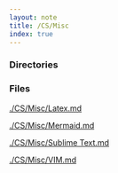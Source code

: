```yaml
---
layout: note
title: /CS/Misc
index: true
---
```

<h3>Directories</h3>

<h3>Files</h3>

<a href='/notes/CS/Misc/Latex.html'>./CS/Misc/Latex.md</a>

<a href='/notes/CS/Misc/Mermaid.html'>./CS/Misc/Mermaid.md</a>

<a href='/notes/CS/Misc/Sublime Text.html'>./CS/Misc/Sublime Text.md</a>

<a href='/notes/CS/Misc/VIM.html'>./CS/Misc/VIM.md</a>

